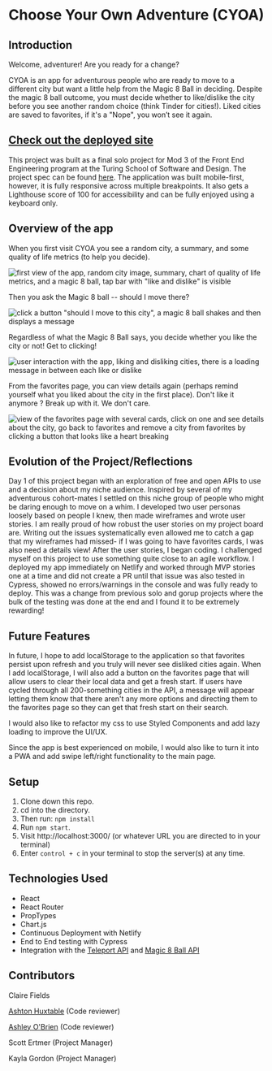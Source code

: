 # Choose Your Own Adventure (CYOA)

## Introduction

Welcome, adventurer! Are you ready for a change?

CYOA is an app for adventurous people who are ready to move to a different city but want a little help from the Magic 8 Ball in deciding.
Despite the magic 8 ball outcome, you must decide whether to like/dislike the city before you see another random choice (think Tinder for cities!). Liked cities are saved to favorites, if it's a "Nope", you won’t see it again.

## [Check out the deployed site](https://cyoadventure.netlify.app/)

This project was built as a final solo project for Mod 3 of the Front End Engineering program at the Turing School of Software and Design. The project spec can be found [here](https://frontend.turing.edu/projects/module-3/niche-audience.html). The application was built mobile-first, however, it is fully responsive across multiple breakpoints. It also gets a Lighthouse score of 100 for accessibility and can be fully enjoyed using a keyboard only. 


## Overview of the app

When you first visit CYOA you see a random city, a summary, and some quality of life metrics (to help you decide).

![first view of the app, random city image, summary, chart of quality of life metrics, and a magic 8 ball, tap bar with "like and dislike" is visible](https://user-images.githubusercontent.com/79113236/128794421-45715150-43d8-4df8-affc-f28275819608.gif)

Then you ask the Magic 8 ball -- should I move there?

![click a button "should I move to this city", a magic 8 ball shakes and then displays a message](https://user-images.githubusercontent.com/79113236/128794467-e94402ca-b896-458a-a6ba-13db4db57afc.gif)

Regardless of what the Magic 8 Ball says, you decide whether you like the city or not! Get to clicking!

![user interaction with the app, liking and disliking cities, there is a loading message in between each like or dislike](https://user-images.githubusercontent.com/79113236/128798635-2c213b22-5aed-43fa-8de3-dcf22a77ff4a.gif)

From the favorites page, you can view details again (perhaps remind yourself what you liked about the city in the first place). Don't like it anymore ? Break up with it. We don't care.

![view of the favorites page with several cards, click on one and see details about the city, go back to favorites and remove a city from favorites by clicking a button that looks like a heart breaking](https://user-images.githubusercontent.com/79113236/128798766-c120a4df-40ee-478b-857d-dc62eb543150.gif)

## Evolution of the Project/Reflections
Day 1 of this project began with an exploration of free and open APIs to use and a decision about my niche audience. Inspired by several of my adventurous cohort-mates I settled on this niche group of people who might be daring enough to move on a whim. I developed two user personas loosely based on people I knew, then made wireframes and wrote user stories. I am really proud of how robust the user stories on my project board are. Writing out the issues systematically even allowed me to catch a gap that my wireframes had missed- if I was going to have favorites cards, I was also need a details view! After the user stories, I began coding. I challenged myself on this project to use something quite close to an agile workflow. I deployed my app immediately on Netlify and worked through MVP stories one at a time and did not create a PR until that issue was also tested in Cypress, showed no errors/warnings in the console and was fully ready to deploy. This was a change from previous solo and gorup projects where the bulk of the testing was done at the end and I found it to be extremely rewarding!

## Future Features

In future, I hope to add localStorage to the application so that favorites persist upon refresh and you truly will never see disliked cities again. When I add localStorage, I will also add a button on the favorites page that will allow users to clear their local data and get a fresh start. If users have cycled through all 200-something cities in the API, a message will appear letting them know that there aren't any more options and directing them to the favorites page so they can get that fresh start on their search.

I would also like to refactor my css to use Styled Components and add lazy loading to improve the UI/UX.

Since the app is best experienced on mobile, I would also like to turn it into a PWA and add swipe left/right functionality to the main page.

## Setup

1. Clone down this repo.
2. cd into the directory.
3. Then run: `npm install`
4. Run `npm start`.
5. Visit http://localhost:3000/ (or whatever URL you are directed to in your terminal)
6. Enter `control + c` in your terminal to stop the server(s) at any time.

## Technologies Used

- React
- React Router
- PropTypes
- Chart.js
- Continuous Deployment with Netlify
- End to End testing with Cypress
- Integration with the [Teleport API](https://developers.teleport.org/api/) and [Magic 8 Ball API](https://8ball.delegator.com/)

## Contributors

Claire Fields

[Ashton Huxtable](https://github.com/ashton-huxtable) (Code reviewer)

[Ashley O'Brien](https://github.com/AshleyOh-bit) (Code reviewer)

Scott Ertmer (Project Manager)

Kayla Gordon (Project Manager)
